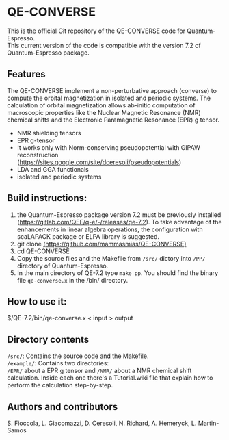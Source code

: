# QE-CONVERSE
This is the official Git repository of the QE-CONVERSE code for Quantum-Espresso.  
This current version of the code is compatible with the version 7.2 of Quantum-Espresso package.


## Features
The QE-CONVERSE implement a non-perturbative approach (converse) to compute the orbital magnetization in isolated and periodic systems. The calculation of orbital magnetization allows ab-initio computation of macroscopic properties like the Nuclear Magnetic Resonance (NMR) chemical shifts and the Electronic Paramagnetic Resonance (EPR) g tensor.

* NMR shielding tensors
* EPR g-tensor
* It works only with Norm-conserving pseudopotential with GIPAW reconstruction (https://sites.google.com/site/dceresoli/pseudopotentials)
* LDA and GGA functionals
* isolated and periodic systems

## Build instructions:
1. the Quantum-Espresso package version 7.2 must be previously installed (https://gitlab.com/QEF/q-e/-/releases/qe-7.2). To take advantage of the enhancements in linear algebra operations, the configuration with scaLAPACK package or ELPA library is suggested.
2. git clone [(https://github.com/mammasmias/QE-CONVERSE)](https://github.com/mammasmias/QE-CONVERSE.git) 
3. cd QE-CONVERSE
4. Copy the source files and the Makefile from ```/src/``` dictory into ```/PP/``` directory of Quantum-Espresso.
5. In the main directory of QE-7.2 type ```make pp```. You should find the binary file ```qe-converse.x``` in the /bin/ directory. 

## How to use it:
$/QE-7.2/bin/qe-converse.x < input > output

## Directory contents

```/src/```: Contains the source code and the Makefile.  
```/example/```: Contains two directories:  
 ```/EPR/``` about a EPR g tensor and  ```/NMR/``` about a NMR chemical shift calculation. Inside each one there's a Tutorial.wiki file that explain how to perform the calculation step-by-step.

 ## Authors and contributors
S. Fioccola, L. Giacomazzi, D. Ceresoli, N. Richard, A. Hemeryck, L. Martin-Samos

